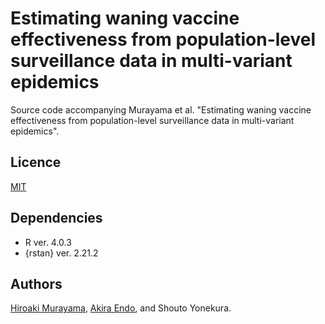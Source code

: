 # Estimating waning vaccine effectiveness from population-level surveillance data in multi-variant epidemics
Source code accompanying Murayama et al. "Estimating waning vaccine effectiveness from population-level surveillance data in multi-variant epidemics". 

## Licence
[MIT](https://github.com/hiroaki-murayama/wane_ve_estimation_multivariant/blob/main/LICENSE)

## Dependencies
* R ver. 4.0.3
* {rstan} ver. 2.21.2

## Authors
[Hiroaki Murayama](https://github.com/hiroaki-murayama), [Akira Endo](https://github.com/akira-endo), and Shouto Yonekura.
